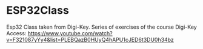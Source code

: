 # ESP32Class
Esp32 Class taken from  Digi-Key.
Series of exercises of the course Digi-Key
Access: https://www.youtube.com/watch?v=F321087yYy4&list=PLEBQazB0HUyQ4hAPU1cJED6t3DU0h34bz
